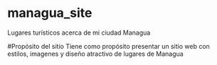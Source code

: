 # managua_site
Lugares turísticos acerca de mi ciudad Managua

#Propósito del sitio
Tiene como propósito presentar un sitio web con estilos, imagenes y diseño atractivo de lugares de Managua

